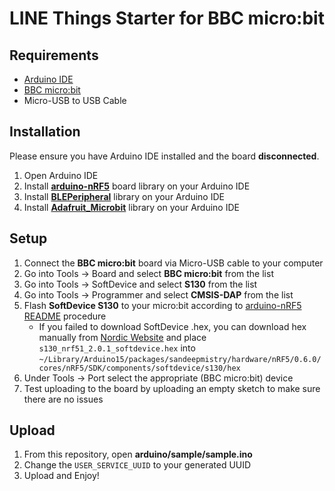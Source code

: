 # LINE Things Starter for BBC micro:bit

## Requirements
* [Arduino IDE](https://www.arduino.cc/en/Main/Software)
* [BBC micro:bit](https://microbit.org/)
* Micro-USB to USB Cable

## Installation
Please ensure you have Arduino IDE installed and the board **disconnected**.

1. Open Arduino IDE
2. Install **[arduino-nRF5](https://github.com/sandeepmistry/arduino-nRF5)** board library on your Arduino IDE
3. Install **[BLEPeripheral](https://github.com/sandeepmistry/arduino-BLEPeripheral)** library on your Arduino IDE
4. Install **[Adafruit_Microbit](https://github.com/adafruit/Adafruit_Microbit)** library on your Arduino IDE

## Setup
1. Connect the **BBC micro:bit** board via Micro-USB cable to your computer
2. Go into Tools -> Board and select **BBC micro:bit** from the list
3. Go into Tools -> SoftDevice and select **S130** from the list
4. Go into Tools -> Programmer and select **CMSIS-DAP** from the list
5. Flash **SoftDevice S130** to your micro:bit according to [arduino-nRF5 README](https://github.com/sandeepmistry/arduino-nRF5#selecting-a-softdevice) procedure
    - If you failed to download SoftDevice .hex, you can download hex manually from [Nordic Website](https://www.nordicsemi.com/Software-and-Tools/Software/S130/Download) and place `s130_nrf51_2.0.1_softdevice.hex` into `~/Library/Arduino15/packages/sandeepmistry/hardware/nRF5/0.6.0/cores/nRF5/SDK/components/softdevice/s130/hex`
6. Under Tools -> Port select the appropriate (BBC micro:bit) device
7. Test uploading to the board by uploading an empty sketch to make sure there are no issues

## Upload
1. From this repository, open **arduino/sample/sample.ino**
2. Change the `USER_SERVICE_UUID` to your generated UUID
3. Upload and Enjoy!

